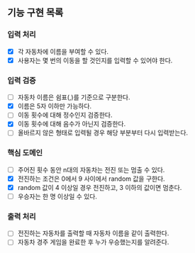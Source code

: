 ## 기능 구현 목록

### 입력 처리
- [x] 각 자동차에 이름을 부여할 수 있다.
- [x] 사용자는 몇 번의 이동을 할 것인지를 입력할 수 있어야 한다.

### 입력 검증
- [ ] 자동차 이름은 쉼표(,)를 기준으로 구분한다.
- [x] 이름은 5자 이하만 가능하다.
- [ ] 이동 횟수에 대해 정수인지 검증한다.
- [x] 이동 횟수에 대해 음수가 아닌지 검증한다.
- [ ] 올바르지 않은 형태로 입력될 경우 해당 부분부터 다시 입력받는다.

### 핵심 도메인
- [ ] 주어진 횟수 동안 n대의 자동차는 전진 또는 멈출 수 있다.
- [x] 전진하는 조건은 0에서 9 사이에서 random 값을 구한다.
- [x] random 값이 4 이상일 경우 전진하고, 3 이하의 값이면 멈춘다.
- [ ] 우승자는 한 명 이상일 수 있다.

### 출력 처리
- [ ] 전진하는 자동차를 출력할 때 자동차 이름을 같이 출력한다.
- [ ] 자동차 경주 게임을 완료한 후 누가 우승했는지를 알려준다.